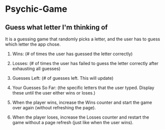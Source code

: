 # Psychic-Game


## Guess what letter I'm thinking of

It is a guessing game that randomly picks a letter, and the user has to guess which letter the app chose.

1. Wins: (# of times the user has guessed the letter correctly)

2. Losses: (# of times the user has failed to guess the letter correctly after exhausting all guesses)

3. Guesses Left: (# of guesses left. This will update)

4. Your Guesses So Far: (the specific letters that the user typed. Display these until the user either wins or loses.)

5. When the player wins, increase the Wins counter and start the game over again (without refreshing the page).

6. When the player loses, increase the Losses counter and restart the game without a page refresh (just like when the user wins).

